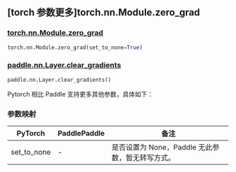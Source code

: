 ## [torch 参数更多]torch.nn.Module.zero_grad

### [torch.nn.Module.zero_grad](https://pytorch.org/docs/stable/generated/torch.nn.Module.html#torch.nn.Module.zero_grad)

```python
torch.nn.Module.zero_grad(set_to_none=True)
```

### [paddle.nn.Layer.clear_gradients](https://www.paddlepaddle.org.cn/documentation/docs/zh/develop/api/paddle/nn/Layer_cn.html#clear-gradients)

```python
paddle.nn.Layer.clear_gradients()
```

Pytorch 相比 Paddle 支持更多其他参数，具体如下：

### 参数映射

| PyTorch     | PaddlePaddle | 备注                                             |
| ----------- | ------------ | ------------------------------------------------ |
| set_to_none | -            | 是否设置为 None，Paddle 无此参数，暂无转写方式。 |
